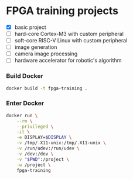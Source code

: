 # FPGA training projects

- [x] basic project
- [ ] hard-core Cortex-M3 with custom peripheral
- [ ] soft-core RISC-V Linux with custom peripheral
- [ ] image generation
- [ ] camera image processing
- [ ] hardware accelerator for robotic's algorithm

### Build Docker

```bash
docker build -t fpga-training .
```

### Enter Docker

```bash
docker run \
    --rm \
    --privileged \
    -it \
    -e DISPLAY=$DISPLAY \
    -v /tmp/.X11-unix:/tmp/.X11-unix \
    -v /run/udev:/run/udev \
    -v /dev:/dev \
    -v "$PWD":/project \
    -w /project \
    fpga-training
```
